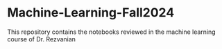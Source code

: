 # Machine-Learning-Fall2024
This repository contains the notebooks reviewed in the machine learning course of Dr. Rezvanian

